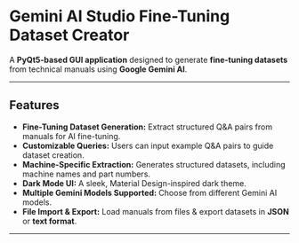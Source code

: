 
#  Gemini AI Studio Fine-Tuning Dataset Creator

A **PyQt5-based GUI application** designed to generate **fine-tuning datasets** from technical manuals using **Google Gemini AI**.

---

##  Features
- **Fine-Tuning Dataset Generation:** Extract structured Q&A pairs from manuals for AI fine-tuning.
- **Customizable Queries:** Users can input example Q&A pairs to guide dataset creation.
- **Machine-Specific Extraction:** Generates structured datasets, including machine names and part numbers.
- **Dark Mode UI:** A sleek, Material Design-inspired dark theme.
- **Multiple Gemini Models Supported:** Choose from different Gemini AI models.
- **File Import & Export:** Load manuals from files & export datasets in **JSON** or **text format**.

---

